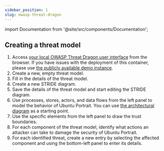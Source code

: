 ```yaml
---
sidebar_position: 1
slug: owasp-threat-dragon
---
```


import Documentation from '@site/src/components/Documentation';

<Documentation software="OWASP Threat Dragon" link="https://owasp.org/www-project-threat-dragon/docs-2/"/>

## Creating a threat model

1. Access [your local OWASP Threat Dragon user interface](http://localhost:3000) from the browser. If you have issues with the deployment of this container, please use [the publicly available demo instance](https://www.threatdragon.com).
2. Create a new, empty threat model.
3. Fill in the details of the threat model.
4. Create a new STRIDE diagram.
5. Save the details of the threat model and start editing the STRIDE diagram.
6. Use processes, stores, actors, and data flows from the left panel to model the behavior of Ubuntu Portrait. You can use [the architectural diagram](/ubuntu-portrait/architecture) as a starting point.
7. Use the specific elements from the left panel to draw the trust boundaries.
8. For each component of the threat model, identify what actions an attacker can take to damage the security of Ubuntu Portrait.
9. For each identified threat, create a new entry by selecting the affected component and using the bottom-left panel to enter its details.